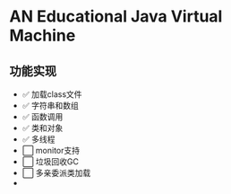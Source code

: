 # AN Educational Java Virtual Machine

## 功能实现
- :white_check_mark: 加载class文件
- :white_check_mark: 字符串和数组
- :white_check_mark: 函数调用
- :white_check_mark: 类和对象
- :white_check_mark: 多线程
- :white_large_square: monitor支持
- :white_large_square: 垃圾回收GC
- :white_large_square: 多亲委派类加载
- 
